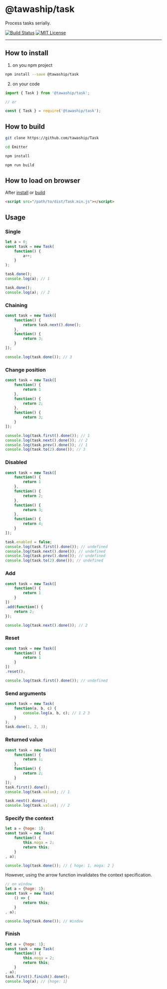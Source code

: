 # @tawaship/task

Process tasks serially.

[![Build Status](https://travis-ci.com/tawaship/Task.svg?branch=master)](https://travis-ci.com/tawaship/Task)
[![MIT License](http://img.shields.io/badge/license-MIT-blue.svg?style=flat)](LICENSE)

---


## How to install

1. on you npm project

```sh
npm install --save @tawaship/task
```

2. on your code

```javascript
import { Task } from '@tawaship/task';

// or

const { Task } = require('@tawaship/task');
```

## How to build

```sh
git clone https://github.com/tawaship/Task

cd Emitter

npm install

npm run build
```

## How to load on browser

After [install](#how-to-install) or [build](#how-to-build)

```html
<script src="/path/to/dist/Task.min.js"></script>
```

## Usage

### Single
```javascript
let a = 0;
const task = new Task(
	function() {
		a++;
	}
);

task.done();
console.log(a); // 1

task.done();
console.log(a); // 2
```

### Chaining
```javascript
const task = new Task([
	function() {
		return task.next().done();
	},
	function() {
		return 3;
	}
]);

console.log(task.done()); // 3
```

### Change position
```javascript
const task = new Task([
	function() {
		return 1
	},
	function() {
		return 2;
	},
	function() {
		return 3;
	}
]);

console.log(task.first().done()); // 1
console.log(task.next().done()); // 2
console.log(task.prev().done()); // 1
console.log(task.to(2).done()); // 3
```

### Disabled
```javascript
const task = new Task([
	function() {
		return 1
	},
	function() {
		return 2;
	},
	function() {
		return 3;
	},
	function() {
		return 4;
	}
]);

task.enabled = false;
console.log(task.first().done()); // undefined
console.log(task.next().done()); // undefined
console.log(task.prev().done()); // undefined
console.log(task.to(2).done()); // undefined
```

### Add
```javascript
const task = new Task([
	function() {
		return 1
	}
])
.add(function() {
	return 2;
});

console.log(task.next().done()); // 2
```

### Reset
```javascript
const task = new Task([
	function() {
		return 1
	}
])
.reset();

console.log(task.first().done()); // undefined
```

### Send arguments
```javascript
const task = new Task(
	function(a, b, c) {
		console.log(a, b, c); // 1 2 3
	}
);
task.done(1, 2, 3);
```

### Returned value
```javascript
const task = new Task([
	function() {
		return 1;
	},
	function() {
		return 2;
	}
]);
task.first().done();
console.log(task.value); // 1

task.next().done();
console.log(task.value); // 2
```


### Specify the context
```javascript
let a = {hoge: 1};
const task = new Task(
	function() {
		this.moga = 2;
		return this;
	}
, a);

console.log(task.done()); // { hoge: 1, moga: 2 }
```

However, using the arrow function invalidates the context specification.

```javascript
// on window
let a = {hoge: 1};
const task = new Task(
	() => {
		return this;
	}
, a);

console.log(task.done()); // Window
```

### Finish
```javascript
let a = {hoge: 1};
const task = new Task(
	function() {
		this.moga = 2;
		return this;
	}
, a);
task.first().finish().done();
console.log(a); // {hoge: 1}
```
